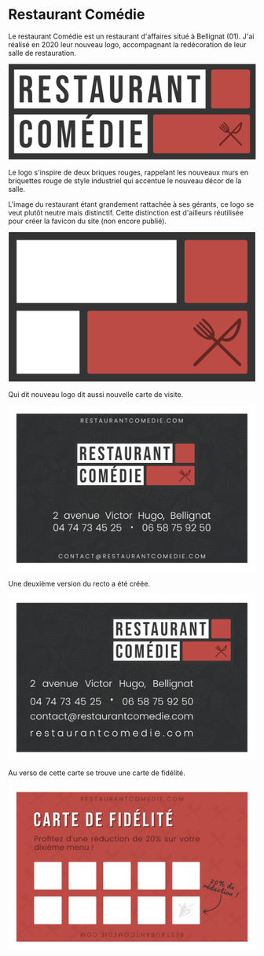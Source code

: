 # Restaurant Comédie

Le restaurant Comédie est un restaurant d'affaires situé à Bellignat (01). J'ai réalisé en 2020 leur nouveau logo, accompagnant la redécoration de leur salle de restauration.

![Logo du restaurant Comédie](./assets/logo.png)

Le logo s'inspire de deux briques rouges, rappelant les nouveaux murs en briquettes rouge de style industriel qui accentue le nouveau décor de la salle.

L'image du restaurant étant grandement rattachée à ses gérants, ce logo se veut plutôt neutre mais distinctif. Cette distinction est d'ailleurs réutilisée pour créer la favicon du site (non encore publié).

![Favicon du restaurant Comédie](./assets/favicon.png)

Qui dit nouveau logo dit aussi nouvelle carte de visite.

![Carte de visite du restaurant Comédie](./assets/carte-recto.png)

Une deuxième version du recto a été créée.

![Carte de visite alternative du restaurant Comédie](./assets/carte-recto-alt.png)

Au verso de cette carte se trouve une carte de fidélité.

![Carte de fidélité du restaurant Comédie](./assets/carte-verso.png)